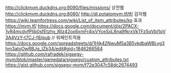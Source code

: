 http://clickmvm.duckdns.org:9090/files/missions/ 상전웹
http://clickmvm.duckdns.org:8080/
http://dl.potatomvm.tf/tf/ 감자웹
https://wiki.teamfortress.com/wiki/List_of_item_attributes/ko 효과
https://mvm.tf/ 
https://docs.google.com/document/d/e/2PACX-1vR4mcdvfPIib0sfEtzhv_l6lz42ox6xmFr4jxVYceSxL8na9fkrxVkTFz5qVbl1qV3A4VzY-t7CJ-f8/pub // 워페인트적용
https://docs.google.com/spreadsheets/d/1Hik42NwuM5a3B5ykdbaWBLyg3hm3atoOwRBJg_IZb34/edit#gid=1846266564 
https://github.com/rafradek/sigsegv-mvm/blob/master/gamedata/sigsegv/custom_attributes.txt
https://gist.github.com/sigsegv-mvm/f72e3047c58dc2674493
